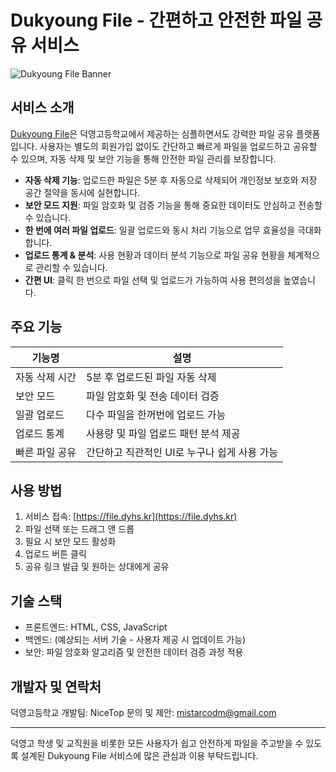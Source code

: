 # Dukyoung File - 간편하고 안전한 파일 공유 서비스

![Dukyoung File Banner](https://i.namu.wiki/i/ObQ4LgeNZBe9Mz-E8da2_QVnq2TP-xoSU0cNj9m3c5rnVv0k1ag1X9W9a28WTtUTeksCmHmOFhBjtyBrgR3k-Q.png) <!-- 필요 시 이미지 추가 -->

## 서비스 소개

[Dukyoung File](https://file.dyhs.kr)은 덕영고등학교에서 제공하는 심플하면서도 강력한 파일 공유 플랫폼입니다. 사용자는 별도의 회원가입 없이도 간단하고 빠르게 파일을 업로드하고 공유할 수 있으며, 자동 삭제 및 보안 기능을 통해 안전한 파일 관리를 보장합니다.

- **자동 삭제 기능**: 업로드한 파일은 5분 후 자동으로 삭제되어 개인정보 보호와 저장 공간 절약을 동시에 실현합니다.
- **보안 모드 지원**: 파일 암호화 및 검증 기능을 통해 중요한 데이터도 안심하고 전송할 수 있습니다.
- **한 번에 여러 파일 업로드**: 일괄 업로드와 동시 처리 기능으로 업무 효율성을 극대화합니다.
- **업로드 통계 & 분석**: 사용 현황과 데이터 분석 기능으로 파일 공유 현황을 체계적으로 관리할 수 있습니다.
- **간편 UI**: 클릭 한 번으로 파일 선택 및 업로드가 가능하여 사용 편의성을 높였습니다.

## 주요 기능

| 기능명          | 설명                                      |
| -------------- | --------------------------------------- |
| 자동 삭제 시간    | 5분 후 업로드된 파일 자동 삭제                  |
| 보안 모드        | 파일 암호화 및 전송 데이터 검증                   |
| 일괄 업로드      | 다수 파일을 한꺼번에 업로드 가능                   |
| 업로드 통계      | 사용량 및 파일 업로드 패턴 분석 제공                |
| 빠른 파일 공유   | 간단하고 직관적인 UI로 누구나 쉽게 사용 가능          |

## 사용 방법

1. 서비스 접속: [https://file.dyhs.kr](https://file.dyhs.kr)
2. 파일 선택 또는 드래그 앤 드롭
3. 필요 시 보안 모드 활성화
4. 업로드 버튼 클릭
5. 공유 링크 발급 및 원하는 상대에게 공유

## 기술 스택

- 프론트엔드: HTML, CSS, JavaScript
- 백엔드: (예상되는 서버 기술 - 사용자 제공 시 업데이트 가능)
- 보안: 파일 암호화 알고리즘 및 안전한 데이터 검증 과정 적용

## 개발자 및 연락처

덕영고등학교 개발팀: NiceTop
문의 및 제안: mistarcodm@gmail.com

---

덕영고 학생 및 교직원을 비롯한 모든 사용자가 쉽고 안전하게 파일을 주고받을 수 있도록 설계된 Dukyoung File 서비스에 많은 관심과 이용 부탁드립니다.

